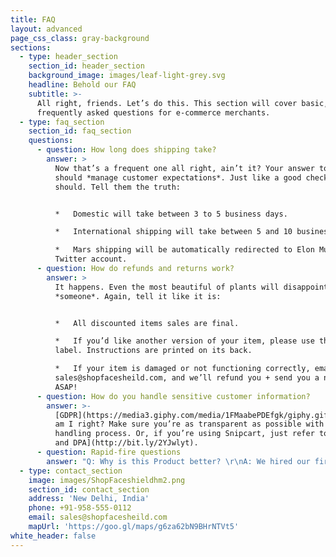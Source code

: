```yaml
---
title: FAQ
layout: advanced
page_css_class: gray-background
sections:
  - type: header_section
    section_id: header_section
    background_image: images/leaf-light-grey.svg
    headline: Behold our FAQ
    subtitle: >-
      All right, friends. Let’s do this. This section will cover basic,
      frequently asked questions for e-commerce merchants.
  - type: faq_section
    section_id: faq_section
    questions:
      - question: How long does shipping take?
        answer: >
          Now that’s a frequent one all right, ain’t it? Your answer to this
          should *manage customer expectations*. Just like a good checkout flow
          should. Tell them the truth:


          *   Domestic will take between 3 to 5 business days.

          *   International shipping will take between 5 and 10 business days.

          *   Mars shipping will be automatically redirected to Elon Musk’s
          Twitter account.
      - question: How do refunds and returns work?
        answer: >
          It happens. Even the most beautiful of plants will disappoint
          *someone*. Again, tell it like it is:


          *   All discounted items sales are final.

          *   If you’d like another version of your item, please use the return
          label. Instructions are printed on its back.

          *   If your item is damaged or not functioning correctly, email us at
          sales@shopfacesheild.com, and we’ll refund you + send you a new one
          ASAP!
      - question: How do you handle sensitive customer information?
        answer: >-
          [GDPR](https://media3.giphy.com/media/1FMaabePDEfgk/giphy.gif?cid=790b76115d1fc3ed7656643632f4131f&rid=giphy.gif),
          am I right? Make sure you’re as transparent as possible with your data
          handling process. Or, if you’re using Snipcart, just refer to [our ToS
          and DPA](http://bit.ly/2YJwlyt).
      - question: Rapid-fire questions
        answer: "Q: Why is this Product better? \r\nA: We hired our first designer a couple of months ago. \r\n\r\nQ: Why is your price lower than other products? \r\nA: As we manufacture the product in India hence our production cost is lower. \r\n\r\nQ: How long you've been in the Market? \r\nA: Not a lot! We’re a small, but we do have the expertise and experience.  \r\n\r\nQ: Where is your manufacturing plant? \r\nA: Our Manufacturing is in India however we cannot disclose the factory Location \r\n\n\n\n\n\n\n\n\n\n\n\n\n\n\n\n\n\n\n\n\n\n\n\n\n"
  - type: contact_section
    image: images/ShopFaceshieldhm2.png
    section_id: contact_section
    address: 'New Delhi, India'
    phone: +91-958-555-0112
    email: sales@shopfacesheild.com
    mapUrl: 'https://goo.gl/maps/g6za62bN9BHrNTVt5'
white_header: false
---
```

